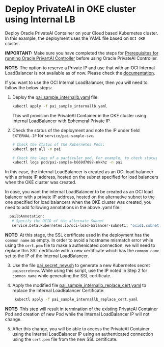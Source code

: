 # Deploy PrivateAI in OKE cluster using Internal LB

Deploy Oracle PrivateAI Container on your Cloud based Kubernetes cluster.  In this example, the deployment uses the YAML file based on `OCI OKE` cluster. 

**IMPORTANT:** Make sure you have completed the steps for [Prerequisites for running Oracle PrivartAI Controller](./README.md#prerequisites-for-running-oracle-privartai-controller) before using Oracle PrivateAI Controller.

**NOTE:** The option to reserve a Private IP and use that with an OCI Internal LoadBalancer is not available as of now. Please check the [documentation](https://docs.oracle.com/en-us/iaas/Content/ContEng/Tasks/contengconfiguringloadbalancersnetworkloadbalancers-subtopic.htm).

If you want to use the OCI Internal LoadBalancer, then you will need to follow the below steps:

1. Deploy the [pai_sample_internallb.yaml](./provisioning/pai_sample_internallb.yaml) file:
    ```sh
    kubectl apply -f pai_sample_internallb.yaml
    ```
    This will provision the PrivateAI Container in the OKE cluster using Internal LoadBalancer with Ephemeral Private IP.

2. Check the status of the deployment and note the IP under field `EXTERNAL-IP` for `service/pai-sample-svc`.
    ```sh
    # Check the status of the Kubernetes Pods:
    kubectl get all -n pai

    # Check the logs of a particular pod. For example, to check status of pod "pai-sample-b669d7897-nkkhz":
    kubectl logs pod/pai-sample-b669d7897-nkkhz -n pai
    ```

In this case, the internal LoadBalancer is created as an OCI load balancer with a private IP address, hosted on the subnet specified for load balancers when the OKE cluster was created.

In case, you want the internal LoadBalancer to be created as an OCI load balancer with a private IP address, hosted on the alternative subnet to the one specified for load balancers when the OKE cluster was created, you need to add following annotations in the above .yaml file:

```sh
  pailbAnnotation:
   # Specify the OCID of the alternate Subnet
   service.beta.kubernetes.io/oci-load-balancer-subnet1: "ocid1.subnet.oc1..aaaaaa....vdfw"
```

**NOTE:** At this stage, the SSL certificate used in the deployment has the `common name` as empty. In order to avoid a hostname mismatch error while using the `cert.pem` file to make a authenicated connection, we will need to replace this SSL certificate with a new certificate which has the `common name` set to the IP of the Internal LoadBalancer.

3. Use the file [pai_secret_new.sh](./pai_secret_new.sh) to generate a new Kubernetes secret `paisecretnew`. While using this script, use the IP noted in Step 2 for `common name` while generating the SSL certificate.

4. Apply the modified file [pai_sample_internallb_replace_cert.yaml](./provisioning/pai_sample_internallb_replace_cert.yaml) to replace the Internal LoadBalancer Certificate:
   ```sh
    kubectl apply -f pai_sample_internallb_replace_cert.yaml
    ```
**NOTE:** This step will result in termination of the existing PrivateAI Container Pod and creation of new Pod while the Internal LoadBalancer IP will not change.

5. After this change, you will be able to access the PrivateAI Container using the Internal LoadBalancer IP using an authenticated connection using the `cert.pem` file from the new SSL certificate.